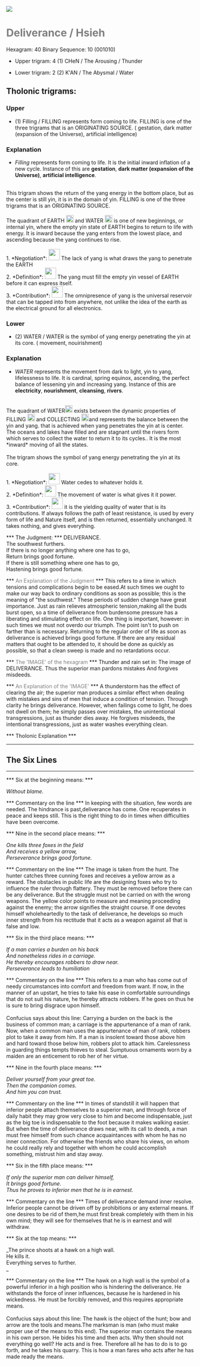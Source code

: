 

![](/assets/hexagram40.png)

# <span style="color:gray">Deliverance /  Hsieh </span>
Hexagram: 40
Binary Sequence: 10 (001010)

* Upper trigram: 4 (1) CHeN / The Arousing / Thunder

* Lower trigram: 2 (2) K'AN / The Abysmal / Water

## <span style="brown:gray">Tholonic trigrams: </span>

### <span style="brown:gray">Upper </span>

* (1) Filling / FILLING represents form coming to life. FILLING is one of the three trigrams that is an ORIGINATING SOURCE. ( gestation, dark matter (expansion of the Universe), artificial intelligence)

### <span style="brown:gray">Explanation</span>

* *Filling* represents form coming to life.  It is the initial inward inflation of a new cycle. Instance of this are **gestation**, **dark matter (expansion of the Universe)**, **artificial intelligence**.<br/>
<br/>
This trigram shows the return of the yang energy in the bottom place, but as the center is still yin, it is in the domain of yin. FILLING is one of the three trigrams that is an ORIGINATING SOURCE.<br/>
<br/>
The quadrant of EARTH <img src="../Images/bc/trigram-b00.png" style="width:20px"/> and WATER <img src="../Images/bc/trigram-b01.png" style="width:20px"/> is one of new beginnings, or internal yin, where the empty yin state of EARTH begins to return to life with energy.   It is inward because the yang enters from the lowest place, and ascending because the yang continues to rise.<br/>
<br/>
1. *Negotiation*: <img src="../Images/bc/yang.png" style="width:30px"/> The lack of yang is what draws the yang to penetrate the EARTH<br/>
2. *Definition*: <img src="../Images/bc/yin.png" style="width:30px"/> The yang must fill the empty yin vessel of EARTH before it can express itself.<br/>
3. *Contribution*: <img src="../Images/bc/yin.png" style="width:30px"/> The omnipresence of yang is the universal reservoir that can be tapped into from anywhere, not unlike the idea of the earth as the electrical ground for all electronics.

### <span style="brown:gray">Lower </span>

* (2) WATER / WATER is the symbol of yang energy penetrating the yin at its core.  ( movement, nouirishment)

### <span style="brown:gray">Explanation</span>

* *WATER* represents the movement from dark to light, yin to yang, lifelessness to life.  It is cardinal, spring equinox, ascending, the perfect balance of lessening yin and increasing yang. Instance of this are **electricity**, **nourishment**, **cleansing**, **rivers**.<br/>
<br/>
The quadrant of WATER<img src="../Images/bc/trigram-b02.png" style="width:20px"/> exists between the dynamic properties of FILLING <img src="../Images/bc/trigram-b01.png" style="width:20px"/> and COLLECTING <img src="../Images/bc/trigram-b03.png" style="width:20px"/>and represents the balance between the yin and yang. that is achieved when yang penetrates the yin at is center. The oceans and lakes have filled and are stagnant until the rivers form which serves to collect the water to return it to its cycles..  It is the most *inward* moving of all the states.<br/>
<br/>
The trigram shows the symbol of yang energy penetrating the yin at its core. <br/>
<br/>
1. *Negotiation*: <img src="../Images/bc/yin.png" style="width:30px"/> Water cedes to whatever holds it.<br/>
2. *Definition*: <img src="../Images/bc/yang.png" style="width:30px"/> The movement of water is what gives it it power.<br/>
3. *Contribution*: <img src="../Images/bc/yin.png" style="width:30px"/> it is the yielding quality of water that is its contributions. If always follows the path of least resistance, is used by every form of life and Nature itself, and is then returned, essentially unchanged. It takes nothing, and gives everything.



*** The Judgment: ***
DELIVERANCE.<br/>
The southwest furthers.<br/>
If there is no longer anything where one has to go,<br/>
Return brings good fortune.<br/>
If there is still something where one has to go,<br/>
Hastening brings good fortune.


*** <span style="color:gray">An Explanation of the Judgment</span> ***
This refers to a time in which tensions and complications begin to be eased.At such times we ought to make our way back to ordinary conditions as soon as possible; this is the meaning of "the southwest." These periods of sudden change have great importance. Just as rain relieves atmospheric tension,making all the buds burst open, so a time of deliverance from burdensome pressure has a liberating and stimulating effect on life. One thing is important, however: in such times we must not overdo our triumph. The point isn't to push on farther than is necessary. Returning to the regular order of life as soon as deliverance is achieved brings good fortune. If there are any residual matters that ought to be attended to, it should be done as quickly as possible, so that a clean sweep is made and no retardations occur.

*** <span style="color:gray">The 'IMAGE' of the hexagram</span> ***
Thunder and rain set in: The image of DELIVERANCE. Thus the superior man pardons mistakes And forgives misdeeds.

*** <span style="color:gray">An Explanation of the 'IMAGE'</span> ***
A thunderstorm has the effect of clearing the air; the superior man produces a similar effect when dealing with mistakes and sins of men that induce a condition of tension. Through clarity he brings deliverance. However, when failings come to light, he does not dwell on them; he simply passes over mistakes, the unintentional transgressions, just as thunder dies away. He forgives misdeeds, the intentional transgressions, just as water washes everything clean.

*** <span style="brown:gray">Tholonic Explanation </span> ***





---
## The Six Lines ##
---
*** Six at the beginning means: ***

_Without blame._

*** Commentary on the line ***
In keeping with the situation, few words are needed. The hindrance is past,deliverance has come. One recuperates in peace and keeps still. This is the right thing to do in times when difficulties have been overcome.

*** Nine in the second place means: ***

_One kills three foxes in the field<br/>
And receives a yellow arrow,<br/>
Perseverance brings good fortune._

*** Commentary on the line ***
The image is taken from the hunt. The hunter catches three cunning foxes and receives a yellow arrow as a reward. The obstacles in public life are the designing foxes who try to influence the ruler through flattery. They must be removed before there can be any deliverance. But the struggle must not be carried on with the wrong weapons. The yellow color points to measure and meaning proceeding against the enemy; the arrow signifies the straight course. If one devotes himself wholeheartedly to the task of deliverance, he develops so much inner strength from his rectitude that it acts as a weapon against all that is false and low.

*** Six in the third place means: ***

_If a man carries a burden on his back<br/>
And nonetheless rides in a carriage.<br/>
He thereby encourages robbers to draw near.<br/>
Perseverance leads to humiliation_

*** Commentary on the line ***
This refers to a man who has come out of needy circumstances into comfort and freedom from want. If now, in the manner of an upstart, he tries to take his ease in comfortable surroundings that do not suit his nature, he thereby attracts robbers. If he goes on thus he is sure to bring disgrace upon himself. <br/>
<br/>
Confucius says about this line: Carrying a burden on the back is the business of common man; a carriage is the appurtenance of a man of rank. Now, when a common man uses the appurtenance of man of rank, robbers plot to take it away from him. If a man is insolent toward those above him and hard toward those below him, robbers plot to attack him. Carelessness in guarding things tempts thieves to steal. Sumptuous ornaments worn by a maiden are an enticement to rob her of her virtue.

*** Nine in the fourth place means: ***

_Deliver yourself from your great toe.<br/>
Then the companion comes.<br/>
And him you can trust._

*** Commentary on the line ***
In times of standstill it will happen that inferior people attach themselves to a superior man, and through force of daily habit they may grow very close to him and become indispensable, just as the big toe is indispensable to the foot because it makes walking easier. But when the time of deliverance draws near, with its call to deeds, a man must free himself from such chance acquaintances with whom he has no inner connection. For otherwise the friends who share his views, on whom he could really rely and together with whom he could accomplish something, mistrust him and stay away.

*** Six in the fifth place means: ***

_If only the superior man can deliver himself,<br/>
It brings good fortune.<br/>
Thus he proves to inferior men that he is in earnest._

*** Commentary on the line ***
Times of deliverance demand inner resolve. Inferior people cannot be driven off by prohibitions or any external means. If one desires to be rid of them,he must first break completely with them in his own mind; they will see for themselves that he is in earnest and will withdraw.

*** Six at the top means: ***

_The prince shoots at a hawk on a high wall.<br/>
He kills it.<br/>
Everything serves to further.<br/>
_

*** Commentary on the line ***
The hawk on a high wall is the symbol of a powerful inferior in a high position who is hindering the deliverance. He withstands the force of inner influences, because he is hardened in his wickedness. He must be forcibly removed, and this requires appropriate means. <br/>
<br/>
Confucius says about this line: The hawk is the object of the hunt; bow and arrow are the tools and means.The marksman is man (who must make proper use of the means to this end). The superior man contains the means in his own person. He bides his time and then acts. Why then should not everything go well? He acts and is free. Therefore all he has to do is to go forth, and he takes his quarry. This is how a man fares who acts after he has made ready the means.

